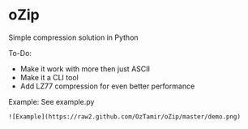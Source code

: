 oZip
====

Simple compression solution in Python

To-Do:
 - Make it work with more then just ASCII
 - Make it a CLI tool
 - Add LZ77 compression for even better performance 

Example:
	See example.py
	
	![Example](https://raw2.github.com/OzTamir/oZip/master/demo.png)
